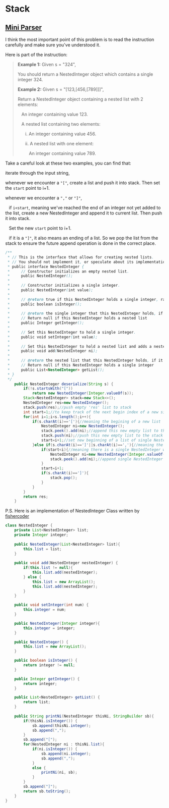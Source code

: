 # Stack

## [Mini Parser](https://leetcode.com/problems/mini-parser/)

I think the most important point of this problem is to read the instruction carefully and make sure you've understood it.

Here is part of the instruction:

> **Example 1:** Given s = "324",
>
> You should return a NestedInteger object which contains a single integer 324.
> 
> **Example 2:**
> Given s = "[123,[456,[789]]]",
> 
> Return a NestedInteger object containing a nested list with 2 elements:
>
> &nbsp;&nbsp;&nbsp;An integer containing value 123.
> 
> &nbsp;&nbsp;&nbsp;A nested list containing two elements:
> 
> &nbsp;&nbsp;&nbsp;&nbsp;&nbsp;&nbsp;i.  An integer containing value 456.
> 
> &nbsp;&nbsp;&nbsp;&nbsp;&nbsp;&nbsp;ii. A nested list with one element:
> 
> &nbsp;&nbsp;&nbsp;&nbsp;&nbsp;&nbsp;&nbsp;&nbsp;&nbsp;An integer containing value 789.

Take a careful look at these two examples, you can find that:

iterate through the input string,

whenever we encounter a `"["`, create a list and push it into stack. Then set the `start` point to i+1.

whenever we encounter a  `","` or `"]"`, 

&nbsp;&nbsp;&nbsp;if `i<start`, meaning we've reached the end of an integer not yet added to the list, create a new NestedInteger and append it to current list. Then push it into stack.

&nbsp;&nbsp;&nbsp;Set the new `start` point to i+1.

&nbsp;&nbsp;&nbsp;if it is a `"]"`, it also means an ending of a list. So we pop the list from the stack to ensure the future append operation is done in the correct place.

```java
/**
 * // This is the interface that allows for creating nested lists.
 * // You should not implement it, or speculate about its implementation
 * public interface NestedInteger {
 *     // Constructor initializes an empty nested list.
 *     public NestedInteger();
 *
 *     // Constructor initializes a single integer.
 *     public NestedInteger(int value);
 *
 *     // @return true if this NestedInteger holds a single integer, rather than a nested list.
 *     public boolean isInteger();
 *
 *     // @return the single integer that this NestedInteger holds, if it holds a single integer
 *     // Return null if this NestedInteger holds a nested list
 *     public Integer getInteger();
 *
 *     // Set this NestedInteger to hold a single integer.
 *     public void setInteger(int value);
 *
 *     // Set this NestedInteger to hold a nested list and adds a nested integer to it.
 *     public void add(NestedInteger ni);
 *
 *     // @return the nested list that this NestedInteger holds, if it holds a nested list
 *     // Return null if this NestedInteger holds a single integer
 *     public List<NestedInteger> getList();
 * }
 */
	public NestedInteger deserialize(String s) {
        if(!s.startsWith("["))
            return new NestedInteger(Integer.valueOf(s));
        Stack<NestedInteger> stack=new Stack<>();
        NestedInteger res=new NestedInteger();
        stack.push(res);//push empty 'res' list to stack
        int start=1;//to keep track of the next begin index of a new single NestedInteger
        for(int i=1;i<s.length();i++){
            if(s.charAt(i)=='['){//meaning the begining of a new list
                NestedInteger ni=new NestedInteger();
                stack.peek().add(ni);//append this new empty list to the current list(peek) in stack
                stack.push(ni);//push this new empty list to the stack peek for purpose of furture use(append new list)
                start=i+1;//set new beginning of a list of single NestedInteger
            }else if(s.charAt(i)==']'||s.charAt(i)==','){//meaning the end of a list or single NestedInteger
                if(start<i){//meaning there is a single NestedInteger which hasn't been added to the 'res' list
                    NestedInteger ni=new NestedInteger(Integer.valueOf(s.substring(start,i)));
                    stack.peek().add(ni);//append single NestedInteger to the stack peek(must be a previously added list)
                }
                start=i+1;
                if(s.charAt(i)==']'){
                    stack.pop();
                }
            }
        }
        return res;
    }
```

P.S. Here is an implementation of NestedInteger Class written by [fishercoder](https://discuss.leetcode.com/topic/54268/straightforward-java-solution-with-explanation-and-a-simple-implementation-of-nestedinteger-for-your-ease-of-testing/2)

```java
class NestedInteger {
    private List<NestedInteger> list;
    private Integer integer;
    
    public NestedInteger(List<NestedInteger> list){
        this.list = list;
    }
    
    public void add(NestedInteger nestedInteger) {
        if(this.list != null){
            this.list.add(nestedInteger);
        } else {
            this.list = new ArrayList();
            this.list.add(nestedInteger);
        }
    }

    public void setInteger(int num) {
        this.integer = num;
    }

    public NestedInteger(Integer integer){
        this.integer = integer;
    }

    public NestedInteger() {
        this.list = new ArrayList();
    }

    public boolean isInteger() {
        return integer != null;
    }

    public Integer getInteger() {
        return integer;
    }

    public List<NestedInteger> getList() {
        return list;
    }
    
    public String printNi(NestedInteger thisNi, StringBuilder sb){
        if(thisNi.isInteger()) {
            sb.append(thisNi.integer);
            sb.append(",");
        }
        sb.append("[");
        for(NestedInteger ni : thisNi.list){
            if(ni.isInteger()) {
                sb.append(ni.integer);
                sb.append(",");
            }
            else {
                printNi(ni, sb);
            }
        }
        sb.append("]");
        return sb.toString();
    }
}
```
